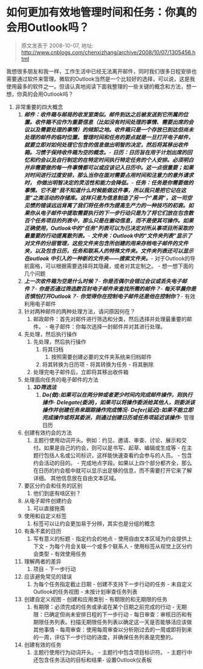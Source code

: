 # 如何更加有效地管理时间和任务：你真的会用Outlook吗？ 
> 原文发表于 2008-10-07, 地址: http://www.cnblogs.com/chenxizhang/archive/2008/10/07/1305456.html 


我想很多朋友和我一样，工作生活中已经无法离开邮件，同时我们很多日程安排也需要通过软件来管理。微软的Outlook当然是一个比较好的选择，可以说，这是我使用最多的软件之一。但请认真地阅读下面我整理的一些关键的概念和方法，想一想，你真的会用Outlook吗？

 1. 非常重要的四大概念
	1. ***邮件：收件箱与邮局的收发室类似。邮件到达之后被发送到它所属的位置。收件箱不应作为重要信息（比如没有时间处理的事情、需要出席的会议以及需要处理的事情）的倾卸之地。收件箱只是一个存放已到达但尚未处理的邮件的临时位置。管理时间和任务的要点就是一旦打开电子邮件，就要立即对如何处理它包含的信息做出明智的决定，然后将其移出收件箱。习惯于保持收件箱为空的概念。***- ***日历：日历旨在用于计划出席的回忆和约会以及自行制定的在特定时间执行特定任务的个人安排。必须明白并非需要做的每一件事情都可以或应该记入日历中。这一点很重要；如果对时间进行过度安排，那么当你在面对需要占用时间和注意力的意外请求时， 你做出明智决定的灵活性和能力会降低。***- ***任务：任务是你需要做的事情。它不是“我不知道什么时候能做这件事，所以我只是把它记在这里”之类活动的存储库。这样只是为信息制造了另一个“黑洞”，这一司空见惯的错误远远背离了我们将任务作为提高生产力的一种技巧的初衷。如果你从电子邮件中提取需要执行的下一步行动只是为了将它们放在包含数百个任务项目的列表中，那么只是在搬动信息，而不是使其可操作。如果正确使用，Outlook中的"任务"列表可以为已决定对所从事项目所采取的最重要的行动提离散列表。***- ***文件夹：Outlook中的“文件夹列表”显示了对文件的分层管理，这些文件夹包含所创建的用来存档电子邮件的文件夹，以及包含日历，任务和联系人的特殊文件夹。文件夹列表还可以显示在outlook 中引入的一种新的文件夹——搜索文件夹。***- 对于Outlook的导航窗格，可以根据需要选择将其隐藏，或者对其定制之。 - 想一想下面的几个问题
	1. ***上一次收件箱为空是什么时候？***- ***你是否偶尔会错过会议或丢失电子邮件？***- ***你是否通过筛选数百封电子邮件来查找所需的邮件？***- ***每天早晨你是否惧怕打开Outlook？***- ***你觉得你在控制电子邮件还是他在控制你*？**- 有效利用电子邮件
	1. 针对两种邮件的两种处理方法，请问原因何在？
		1. 邮政邮件：首先对邮件进行筛选和分类，然后选择并处理最重要的邮件。 - 电子邮件：你每次选择一封邮件并对其进行处理。
	1. 先处理，然后执行操作
		1. 先处理，然后执行操作
			1. 将其归档
				1. 按照需要创建必要的文件夹系统来归档邮件
			1. 将其转换为日历项 - 将其转换为任务 - 将其删除
		1. 处理完电子邮件后，立即将其移出收件箱
	1. 处理面向任务的电子邮件的方法
		1. ***3D筛选法***
			1. ***Do(做):如果可以在两分钟或者更少时间内完成邮件操作，则执行操作***- ***Delegate(委派)，如果可以将操作委派给其他人，则委派该操作并创建任务来跟踪操作完成情况***- ***Defer(延迟):如果不能立即完成操作或将其委派，则通过创建日历或任务项延迟该操作***- 管理日历
	1. 创建有效约会的方法
		1. 主题行使用动词开头。例如：约见、邀请、审查、讨论、展示和交付。如果是自己的约会，则可以是书写、起草、编辑或生成等 - 在主题行包括人名或公司标识，这样能快速查看约会参与的人员。 - 包含约会活动的目的。 - 完成地点字段。如果以上四个部分都齐全，那么在日历的约会框中就可以显示出足够的信息，而不需要打开它来了解详细。 其他信息放在自由文本区域。 
	1. 要区分约会和任务的区别
		1. 他们到底有啥区别？ 
	1. 从电子邮件创建约会
		1. 可以直接拖斋 
	1. 使用和自定义标签
		1. 标签可以让约会更加易于分辨，其实也是分组的概念 
	1. 有条不紊的日历
		1. 写有意义的标题 - 指定约会的地点 - 使用自由文本区域为约会提供上下文 - 为每个月会关联一个或多个联系人 - 使用标签从视觉上区分约会类型 - 有效使用任务
	1. 理解两者的差异
		1. 项目 - 下一步行动
	1. 应该避免常见的错误
		1. 为每个任务指定截止日期 - 创建不支持下一步行动的任务 - 未自定义Outlook的任务视图 - 未按计划审查任务列表
	1. 创建自定义视图 - 创建和应用类别 - 有期限的和无期限的任务
		1. 有期限：必须完成的任务或承诺在某个日期之前完成的行动 - 无期限：已确定但尚未安排日程的下一步行动 - 每日审查：审核日历和有期限任务列表。扫描无期限任务列表以确定这一天是否能够活应该做其他事情 - 每周审查：使用每周审查以分析刚过去的一周或即将到来的一周，评估下一步行动的进度，并确保任务列表是完整的。
	1. 创建有效的任务
		1. 主题行使用行为动词开头。 - 主题行中包含项目标识符。 - 主题行中还包含任务活动的目标和结果- 设置Outlook仪表板
